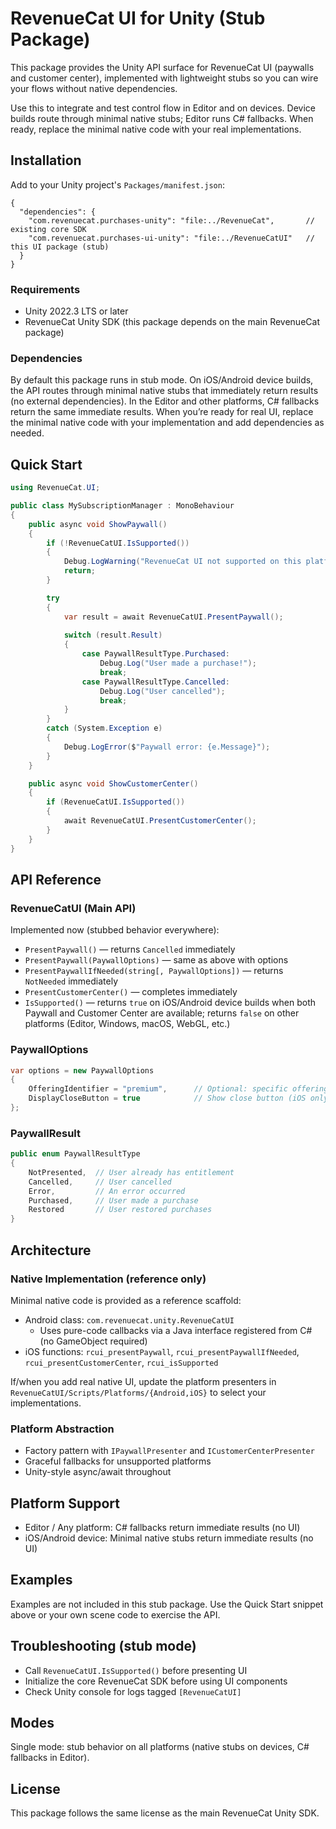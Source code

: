 # RevenueCat UI for Unity (Stub Package)

This package provides the Unity API surface for RevenueCat UI (paywalls and customer center),
implemented with lightweight stubs so you can wire your flows without native dependencies.

Use this to integrate and test control flow in Editor and on devices. Device builds route
through minimal native stubs; Editor runs C# fallbacks. When ready, replace the minimal
native code with your real implementations.

## Installation

Add to your Unity project's `Packages/manifest.json`:

```
{
  "dependencies": {
    "com.revenuecat.purchases-unity": "file:../RevenueCat",       // existing core SDK
    "com.revenuecat.purchases-ui-unity": "file:../RevenueCatUI"   // this UI package (stub)
  }
}
```

### Requirements

- Unity 2022.3 LTS or later
- RevenueCat Unity SDK (this package depends on the main RevenueCat package)

### Dependencies

By default this package runs in stub mode. On iOS/Android device builds, the
API routes through minimal native stubs that immediately return results (no
external dependencies). In the Editor and other platforms, C# fallbacks return
the same immediate results. When you’re ready for real UI, replace the minimal
native code with your implementation and add dependencies as needed.

## Quick Start

```csharp
using RevenueCat.UI;

public class MySubscriptionManager : MonoBehaviour 
{
    public async void ShowPaywall()
    {
        if (!RevenueCatUI.IsSupported())
        {
            Debug.LogWarning("RevenueCat UI not supported on this platform");
            return;
        }

        try 
        {
            var result = await RevenueCatUI.PresentPaywall();
            
            switch (result.Result) 
            {
                case PaywallResultType.Purchased:
                    Debug.Log("User made a purchase!");
                    break;
                case PaywallResultType.Cancelled:
                    Debug.Log("User cancelled");
                    break;
            }
        }
        catch (System.Exception e) 
        {
            Debug.LogError($"Paywall error: {e.Message}");
        }
    }

    public async void ShowCustomerCenter()
    {
        if (RevenueCatUI.IsSupported())
        {
            await RevenueCatUI.PresentCustomerCenter();
        }
    }
}
```

## API Reference

### RevenueCatUI (Main API)

Implemented now (stubbed behavior everywhere):
- `PresentPaywall()` — returns `Cancelled` immediately
- `PresentPaywall(PaywallOptions)` — same as above with options
- `PresentPaywallIfNeeded(string[, PaywallOptions])` — returns `NotNeeded` immediately
- `PresentCustomerCenter()` — completes immediately
- `IsSupported()` — returns `true` on iOS/Android device builds when both Paywall and Customer Center are available; returns `false` on other platforms (Editor, Windows, macOS, WebGL, etc.)

### PaywallOptions

```csharp
var options = new PaywallOptions
{
    OfferingIdentifier = "premium",      // Optional: specific offering
    DisplayCloseButton = true            // Show close button (iOS only)
};
```

### PaywallResult

```csharp
public enum PaywallResultType 
{
    NotPresented,  // User already has entitlement
    Cancelled,     // User cancelled
    Error,         // An error occurred
    Purchased,     // User made a purchase
    Restored       // User restored purchases
}
```

## Architecture

### Native Implementation (reference only)
Minimal native code is provided as a reference scaffold:
- Android class: `com.revenuecat.unity.RevenueCatUI`
  - Uses pure-code callbacks via a Java interface registered from C# (no GameObject required)
- iOS functions: `rcui_presentPaywall`, `rcui_presentPaywallIfNeeded`, `rcui_presentCustomerCenter`, `rcui_isSupported`

If/when you add real native UI, update the platform presenters in
`RevenueCatUI/Scripts/Platforms/{Android,iOS}` to select your implementations.

### Platform Abstraction
- Factory pattern with `IPaywallPresenter` and `ICustomerCenterPresenter`
- Graceful fallbacks for unsupported platforms
- Unity-style async/await throughout

## Platform Support

- Editor / Any platform: C# fallbacks return immediate results (no UI)
- iOS/Android device: Minimal native stubs return immediate results (no UI)

## Examples

Examples are not included in this stub package. Use the Quick Start snippet above
or your own scene code to exercise the API.

## Troubleshooting (stub mode)

- Call `RevenueCatUI.IsSupported()` before presenting UI
- Initialize the core RevenueCat SDK before using UI components
- Check Unity console for logs tagged `[RevenueCatUI]`

## Modes

Single mode: stub behavior on all platforms (native stubs on devices, C# fallbacks in Editor).

## License

This package follows the same license as the main RevenueCat Unity SDK. 
